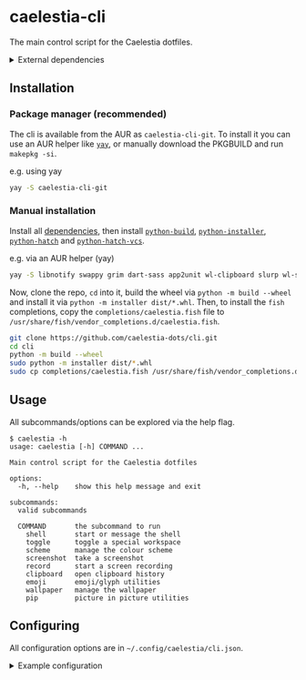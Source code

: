 # caelestia-cli

The main control script for the Caelestia dotfiles.

<details><summary id="dependencies">External dependencies</summary>

-   [`libnotfy`](https://gitlab.gnome.org/GNOME/libnotify) - sending notifications
-   [`swappy`](https://github.com/jtheoof/swappy) - screenshot editor
-   [`grim`](https://gitlab.freedesktop.org/emersion/grim) - taking screenshots
-   [`dart-sass`](https://github.com/sass/dart-sass) - discord theming
-   [`app2unit`](https://github.com/Vladimir-csp/app2unit) - launching apps
-   [`wl-clipboard`](https://github.com/bugaevc/wl-clipboard) - copying to clipboard
-   [`slurp`](https://github.com/emersion/slurp) - selecting an area
-   [`wl-screenrec`](https://github.com/russelltg/wl-screenrec) - screen recording (default)
-   [`wf-recorder`](https://github.com/ammen99/wf-recorder) - screen recording (for NVIDIA GPUs)
-   `glib2` - closing notifications
-   `libpulse` - getting audio device
-   [`cliphist`](https://github.com/sentriz/cliphist) - clipboard history
-   [`fuzzel`](https://codeberg.org/dnkl/fuzzel) - clipboard history/emoji picker

</details>

## Installation

### Package manager (recommended)

The cli is available from the AUR as `caelestia-cli-git`. To install it you can use
an AUR helper like [`yay`](https://github.com/Jguer/yay), or manually download the
PKGBUILD and run `makepkg -si`.

e.g. using yay

```sh
yay -S caelestia-cli-git
```

### Manual installation

Install all [dependencies](#dependencies), then install
[`python-build`](https://github.com/pypa/build),
[`python-installer`](https://github.com/pypa/installer),
[`python-hatch`](https://github.com/pypa/hatch) and
[`python-hatch-vcs`](https://github.com/ofek/hatch-vcs).

e.g. via an AUR helper (yay)

```sh
yay -S libnotify swappy grim dart-sass app2unit wl-clipboard slurp wl-screenrec wf-recorder glib2 libpulse cliphist fuzzel python-build python-installer python-hatch python-hatch-vcs
```

Now, clone the repo, `cd` into it, build the wheel via `python -m build --wheel`
and install it via `python -m installer dist/*.whl`. Then, to install the `fish`
completions, copy the `completions/caelestia.fish` file to
`/usr/share/fish/vendor_completions.d/caelestia.fish`.

```sh
git clone https://github.com/caelestia-dots/cli.git
cd cli
python -m build --wheel
sudo python -m installer dist/*.whl
sudo cp completions/caelestia.fish /usr/share/fish/vendor_completions.d/caelestia.fish
```

## Usage

All subcommands/options can be explored via the help flag.

```
$ caelestia -h
usage: caelestia [-h] COMMAND ...

Main control script for the Caelestia dotfiles

options:
  -h, --help    show this help message and exit

subcommands:
  valid subcommands

  COMMAND       the subcommand to run
    shell       start or message the shell
    toggle      toggle a special workspace
    scheme      manage the colour scheme
    screenshot  take a screenshot
    record      start a screen recording
    clipboard   open clipboard history
    emoji       emoji/glyph utilities
    wallpaper   manage the wallpaper
    pip         picture in picture utilities
```

## Configuring

All configuration options are in `~/.config/caelestia/cli.json`.

<details><summary>Example configuration</summary>

```json
{
    "theme": {
        "enableTerm": true,
        "enableHypr": true,
        "enableDiscord": true,
        "enableSpicetify": true,
        "enableFuzzel": true,
        "enableBtop": true,
        "enableGtk": true,
        "enableQt": true
    },
    "toggles": {
        "communication": {
            "discord": {
                "enable": true,
                "match": [{ "class": "discord" }],
                "command": ["discord"],
                "move": true
            },
            "whatsapp": {
                "enable": true,
                "match": [{ "class": "whatsapp" }],
                "move": true
            }
        },
        "music": {
            "spotify": {
                "enable": true,
                "match": [{ "class": "Spotify" }, { "initialTitle": "Spotify" }, { "initialTitle": "Spotify Free" }],
                "command": ["spicetify", "watch", "-s"],
                "move": true
            },
            "feishin": {
                "enable": true,
                "match": [{ "class": "feishin" }],
                "move": true
            }
        },
        "sysmon": {
            "btop": {
                "enable": true,
                "match": [{ "class": "btop", "title": "btop", "workspace": { "name": "special:sysmon" } }],
                "command": ["foot", "-a", "btop", "-T", "btop", "fish", "-C", "exec btop"]
            }
        },
        "todo": {
            "todoist": {
                "enable": true,
                "match": [{ "class": "Todoist" }],
                "command": ["todoist"],
                "move": true
            }
        }
    }
}
```

</details>
